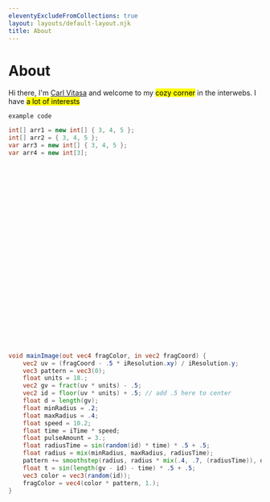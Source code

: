 ```yaml
---
eleventyExcludeFromCollections: true
layout: layouts/default-layout.njk
title: About
---
```


# About

Hi there, I'm <a href="https://carlvitasa.com/" target="_blank">Carl Vitasa</a>
 and welcome to my <mark>cozy corner</mark> in the interwebs. I have <mark>a lot of interests</mark> 
 
`example code`

```csharp   
int[] arr1 = new int[] { 3, 4, 5 };
int[] arr2 = { 3, 4, 5 };
var arr3 = new int[] { 3, 4, 5 };
var arr4 = new int[3];
```

<div style="max-width: 640px; height: 360px;" class="corner-wrapper">
    <script src="https://unpkg.com/shader-doodle@alpha"></script>
    <shader-doodle shadertoy="shadertoy">
        <script type="x-shader/x-fragment">
            float random(vec2 p) {
                p = fract(p * vec2(123.45, 678.91));
                p += dot(p, p + 23.45);
                return fract(p.x * p.y);
            }
            void mainImage(out vec4 fragColor, in vec2 fragCoord) {
                vec2 uv = (fragCoord - .5 * iResolution.xy) / iResolution.y;
                vec3 pattern = vec3(0);
                float units = 18.;
                vec2 gv = fract(uv * units) - .5;
                vec2 id = floor(uv * units) + .5; // add .5 here to center
                float d = length(gv);
                float minRadius = .2;
                float maxRadius = .4;
                float speed = 10.2;
                float time = iTime * speed;
                float pulseAmount = 3.;
                float radiusTime = sin(random(id) * time) * .5 + .5;
                float radius = mix(minRadius, maxRadius, radiusTime);
                pattern += smoothstep(radius, radius * mix(.4, .7, (radiusTime)), d);
                float t = sin(length(gv - id) - time) * .5 + .5;
                vec3 color = vec3(random(id));
                fragColor = vec4(color * pattern, 1.);
            }
        </script>
    </shader-doodle>
</div>

```glsl
void mainImage(out vec4 fragColor, in vec2 fragCoord) {
    vec2 uv = (fragCoord - .5 * iResolution.xy) / iResolution.y;
    vec3 pattern = vec3(0);
    float units = 18.;
    vec2 gv = fract(uv * units) - .5;
    vec2 id = floor(uv * units) + .5; // add .5 here to center
    float d = length(gv);
    float minRadius = .2;
    float maxRadius = .4;
    float speed = 10.2;
    float time = iTime * speed;
    float pulseAmount = 3.;
    float radiusTime = sin(random(id) * time) * .5 + .5;
    float radius = mix(minRadius, maxRadius, radiusTime);
    pattern += smoothstep(radius, radius * mix(.4, .7, (radiusTime)), d);
    float t = sin(length(gv - id) - time) * .5 + .5;
    vec3 color = vec3(random(id));
    fragColor = vec4(color * pattern, 1.);
}
```
